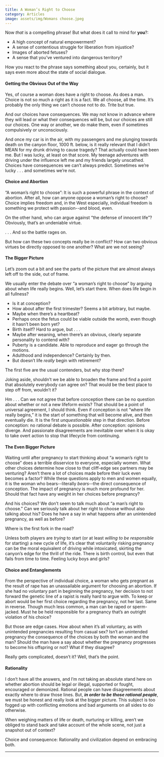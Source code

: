 ```yaml
---
title: A Woman’s Right to Choose
category: Articles
image: assets/img/Womans choose.jpeg
---
```


Now *that* is a compelling phrase! But what does it call to mind for **you**?:

- A high concept of natural empowerment?
-  A sense of contentious struggle for liberation from injustice?
-   Images of aborted fetuses?
-    A sense that you’ve ventured into dangerous territory?

How you react to the phrase says something about you, certainly, but it says even more about the state of social dialogue.

#### Getting the Obvious Out of the Way

Yes, of course a woman does have a right to choose. As does a man. Choice is not so much a right as it is a fact. We all choose, all the time. It’s probably the only thing we can’t choose not to do. Trite but true.

And our choices have consequences. We may not know in advance where they will lead or what their consequences will be, but our choices are still our choices. One way or another, we do make them, even if sometimes compulsively or unconsciously.

And once my car is in the air, with my passengers and me plunging towards death on the canyon floor, 1000 ft. below, is it really relevant that I didn’t MEAN for my drunk driving to cause tragedy? That actually could have been me. But I was lucky, at least on that score. My teenage adventures with driving under the influence left me and my friends largely unscathed. Choices have consequences we can’t always predict. Sometimes we’re lucky . . . and sometimes we’re not.

#### Choice and Abortion

“A woman’s right to choose”: It is such a powerful phrase in the context of abortion. After all, how can anyone oppose a woman’s right to choose? Choice implies freedom and, in the West especially, individual freedom is something we protect with passion--and blood, even.

On the other hand, who can argue against “the defense of innocent life”? Obviously, that’s an undeniable virtue.

. . . And so the battle rages on.

But how can these two concepts really be in conflict? How can two obvious virtues be directly opposed to one another? What are we not seeing?

#### The Bigger Picture

Let’s zoom out a bit and see the parts of the picture that are almost always left off to the side, out of frame.

We usually enter the debate over “a woman’s right to choose” by arguing about when life really begins. Well, let’s start there. When does life begin in all fullness?

- Is it at conception?
-  How about after the first trimester? Seems a bit arbitrary, but maybe.
-   Maybe when there’s a heartbeat?
-    Perhaps once the fetus could be viable outside the womb, even though it hasn’t been born yet?
-    Birth itself? Hard to argue, but . . .
-    Maybe after weaning, when there’s an obvious, clearly separate personality to contend with?
-    Puberty is a candidate. Able to reproduce and eager go through the motions.
-    Adulthood and independence? Certainly by then.
-    But doesn’t life *really* begin with retirement?

The first five are the usual contenders, but why stop there?

Joking aside, shouldn’t we be able to broaden the frame and find a point that absolutely everybody can agree on? That would be the best place to step off from, wouldn’t it?

Hm . . .  Can we not agree that before conception there can be no question about whether or not a new lifeform exists? That should be a point of universal agreement, I should think. Even if conception is not “where life really begins,” it is the start of something that will become alive, and then eventually die. It is the first *unquestionable* step in that direction. Before conception: no rational debate is possible. After conception: opinions diverge. And passionate disagreements are inevitable over when it is okay to take overt action to stop that lifecycle from continuing.

#### The Even Bigger Picture

Waiting until after pregnancy to start thinking about “a woman’s right to choose” does a terrible disservice to everyone, especially women. What other choices determine how close to that cliff-edge sex partners may be venturing? Aren’t there a lot of choices made before their luck even becomes a factor? While these questions apply to men and women equally, it is the woman who bears--literally *bears*--the direct consequence of conception. The impact of pregnancy is much more profound for her. Should that fact have any weight in her choices before pregnancy?

And his choices? We don’t seem to talk much about “a man’s right to choose.” Can we seriously talk about her right to choose without also talking about his? Does he have a say in what happens after an unintended pregnancy, as well as before?

Where is the first fork in the road?

Unless both players are *trying* to start (or at least *willing to be responsible* for starting) a new cycle of life, it’s clear that voluntarily risking pregnancy can be the moral equivalent of driving while intoxicated, skirting the canyon’s edge for the thrill of the ride. There is birth control, but even that fails from time to time. Feeling lucky boys and girls?

#### Choice and Entanglements

From the perspective of individual choice, a woman who gets pregnant as the result of rape has an unassailable argument for choosing an abortion. If she had no voluntary part in beginning the pregnancy, her decision to not forward the genetic line of a rapist is really hard to argue with. To keep or abort would be her first choice regarding the pregnancy, not her last. Same in reverse. Though much less common, a man can be raped or sperm-jacked. Must he be held responsible for a pregnancy that’s an outright violation of his choice?  

But those are edge cases. How about when it’s all voluntary, as with unintended pregnancies resulting from casual sex? Isn’t an unintended pregnancy the consequence of the choices by both the woman and the man? Should the man have a say about whether the pregnancy progresses to become his offspring or not? What if they disagree?

Really gets complicated, doesn’t it? Well, that’s the point.

#### Rationality

I don’t have all the answers, and I’m not taking an absolute stand here on whether abortion should be legal or illegal, supported or fought, encouraged or demonized. Rational people can have disagreements about exactly where to draw those lines. But, ***in order to be those rational people***, we must be honest and really look at the bigger picture. This subject is too fogged up with conflicting emotions and bad arguments on all sides to do otherwise.

When weighing matters of life or death, nurturing or killing, aren’t we obliged to stand back and take account of the whole scene, not just a snapshot out of context?

Choice and consequence: Rationality and civilization depend on embracing both.

___________

